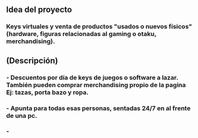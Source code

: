 ## **Idea del proyecto**

### Keys virtuales y venta de productos "usados o nuevos físicos" (hardware, figuras relacionadas al gaming o otaku, merchandising).

## **(Descripción)**

### - Descuentos por día de keys de juegos o software a lazar. También pueden comprar merchandising propio de la pagina Ej: tazas, porta bazo y ropa.

### - Apunta para todas esas personas, sentadas 24/7 en al frente de una pc.

### - 